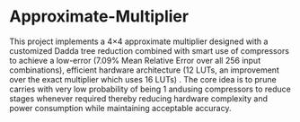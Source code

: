 # Approximate-Multiplier

This project implements a 4×4 approximate multiplier designed with a customized Dadda tree reduction combined with smart use of compressors to achieve a low-error (7.09% Mean Relative Error over all 256 input combinations), efficient hardware architecture (12 LUTs, an improvement over the exact multiplier which uses 16 LUTs) . The core idea is to prune carries with very low probability of being 1 andusing compressors to reduce stages whenever required thereby reducing hardware complexity and power consumption while maintaining acceptable accuracy.

